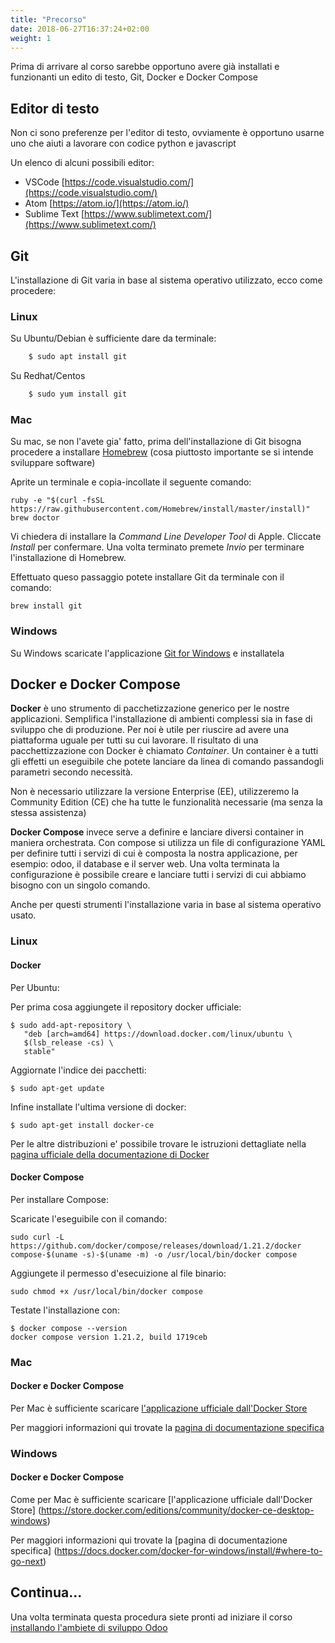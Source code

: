 ```yaml
---
title: "Precorso"
date: 2018-06-27T16:37:24+02:00
weight: 1
---
```


Prima di arrivare al corso sarebbe opportuno avere già installati e funzionanti un edito di testo, Git, Docker e Docker Compose

## Editor di testo

Non ci sono preferenze per l'editor di testo, ovviamente è opportuno usarne uno che aiuti a lavorare con codice python e javascript

Un elenco di alcuni possibili editor:

* VSCode [https://code.visualstudio.com/](https://code.visualstudio.com/)
* Atom [https://atom.io/](https://atom.io/)
* Sublime Text [https://www.sublimetext.com/](https://www.sublimetext.com/)

## Git

L'installazione di Git varia in base al sistema operativo utilizzato, ecco come procedere:

### Linux

Su Ubuntu/Debian è sufficiente dare da terminale:

```bash
    $ sudo apt install git
```

Su Redhat/Centos

```bash
    $ sudo yum install git
```

### Mac

Su mac, se non l'avete gia' fatto, prima dell'installazione di Git bisogna procedere a installare [Homebrew](http://brew.sh/) (cosa piuttosto importante se si intende sviluppare software)

Aprite un terminale e copia-incollate il seguente comando:

```
ruby -e "$(curl -fsSL https://raw.githubusercontent.com/Homebrew/install/master/install)"
brew doctor
```

Vi chiedera di installare la _Command Line Developer Tool_ di Apple. Cliccate _Install_ per confermare. Una volta terminato premete _Invio_ per terminare l'installazione di Homebrew.

Effettuato queso passaggio potete installare Git da terminale con il comando:

```
brew install git
```

### Windows

Su Windows scaricate l'applicazione [Git for Windows](https://gitforwindows.org/) e installatela

## Docker e Docker Compose

**Docker** è uno strumento di pacchetizzazione generico per le nostre applicazioni. Semplifica l'installazione di ambienti complessi sia in fase di sviluppo che di produzione. Per noi è utile per riuscire ad avere una piattaforma uguale per tutti su cui lavorare.
Il risultato di una pacchettizzazione con Docker è chiamato _Container_. Un container è a tutti gli effetti un eseguibile che potete lanciare da linea di comando passandogli parametri secondo necessità.

Non è necessario utilizzare la versione Enterprise (EE), utilizzeremo la Community Edition (CE) che ha tutte le funzionalità necessarie (ma senza la stessa assistenza)

**Docker Compose** invece serve a definire e lanciare diversi container in maniera orchestrata. Con compose si utilizza un file di configurazione YAML per definire tutti i servizi di cui è composta la nostra applicazione, per esempio: odoo, il database e il server web. Una volta terminata la configurazione è possibile creare e lanciare tutti i servizi di cui abbiamo bisogno con un singolo comando.

Anche per questi strumenti l'installazione varia in base al sistema operativo usato.

### Linux

#### Docker 


Per Ubuntu:

Per prima cosa aggiungete il repository docker ufficiale:

```
$ sudo add-apt-repository \
   "deb [arch=amd64] https://download.docker.com/linux/ubuntu \
   $(lsb_release -cs) \
   stable"
```

Aggiornate l'indice dei pacchetti:

```
$ sudo apt-get update
```

Infine installate l'ultima versione di docker:

```
$ sudo apt-get install docker-ce
```

Per le altre distribuzioni e' possibile trovare le istruzioni dettagliate nella [pagina ufficiale della documentazione di Docker](https://docs.docker.com/install/linux/docker-ce/centos/)

#### Docker Compose

Per installare Compose:

Scaricate l'eseguibile con il comando:

```
sudo curl -L https://github.com/docker/compose/releases/download/1.21.2/docker compose-$(uname -s)-$(uname -m) -o /usr/local/bin/docker compose
```

Aggiungete il permesso d'esecuizione al file binario:

```
sudo chmod +x /usr/local/bin/docker compose
```

Testate l'installazione con:

```
$ docker compose --version
docker compose version 1.21.2, build 1719ceb
```

### Mac

#### Docker e Docker Compose

Per Mac è sufficiente scaricare [l'applicazione ufficiale dall'Docker Store](https://store.docker.com/editions/community/docker-ce-desktop-mac)

Per maggiori informazioni qui trovate la [pagina di documentazione specifica](https://docs.docker.com/docker-for-mac/install/#install-and-run-docker-for-mac)


### Windows

#### Docker e Docker Compose

Come per Mac è sufficiente scaricare [l'applicazione ufficiale dall'Docker Store]
(https://store.docker.com/editions/community/docker-ce-desktop-windows)

Per maggiori informazioni qui trovate la [pagina di documentazione specifica]
(https://docs.docker.com/docker-for-windows/install/#where-to-go-next)

## Continua...

Una volta terminata questa procedura siete pronti ad iniziare il corso [installando l'ambiete di sviluppo Odoo](/odoo.workshop/basics/installazione/)
